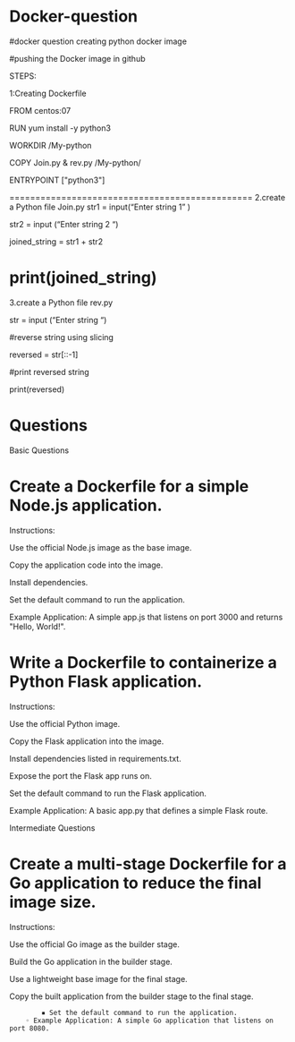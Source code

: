 # Docker-question 

#docker question creating python docker image 

#pushing the Docker image in github

STEPS:

1:Creating Dockerfile

FROM centos:07

RUN yum install -y python3

WORKDIR /My-python

COPY Join.py & rev.py /My-python/

ENTRYPOINT ["python3"]

===============================================
2.create a Python file Join.py
str1 = input(“Enter string 1” )

str2 = input (“Enter string 2 “)

joined_string = str1 + str2

print(joined_string)
=================================================
3.create a Python file rev.py

str = input (“Enter string “)

#reverse string using slicing

reversed = str[::-1]

#print reversed string

print(reversed)

Questions
==================================================

Basic Questions

Create a Dockerfile for a simple Node.js application.
=====================================================
Instructions:

Use the official Node.js image as the base image.

Copy the application code into the image.

Install dependencies.

Set the default command to run the application.

Example Application: A simple app.js that listens on port 3000 and returns "Hello, World!".


Write a Dockerfile to containerize a Python Flask application.
==================================================
Instructions:

Use the official Python image.

Copy the Flask application into the image.

Install dependencies listed in requirements.txt.

Expose the port the Flask app runs on.

Set the default command to run the Flask application.

Example Application: A basic app.py that defines a simple Flask route.



Intermediate Questions

Create a multi-stage Dockerfile for a Go application to reduce the final image size.
===================================================================================

Instructions:

Use the official Go image as the builder stage.

Build the Go application in the builder stage.

Use a lightweight base image for the final stage.

Copy the built application from the builder stage to the final stage.

            ▪ Set the default command to run the application.
        ◦ Example Application: A simple Go application that listens on port 8080.


